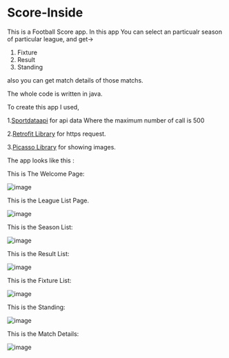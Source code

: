 # Score-Inside
This is a Football Score app.
In this app You can select an particualr season of particular league, 
and get->
1. Fixture
2. Result
3. Standing 

also you can get match details of those matchs.

The whole code is written in java.

To create this app I used,

1.[Sportdataapi](https://app.sportdataapi.com/) for api data Where the maximum number of call is 500

2.[Retrofit Library](https://square.github.io/retrofit/) for https request.

3.[Picasso Library](https://guides.codepath.com/android/Displaying-Images-with-the-Picasso-Library) for showing images.

The app looks like this :

This is The Welcome Page:

![image](https://user-images.githubusercontent.com/65916726/123305177-a2737c00-d541-11eb-8dae-e088ff3233a0.png)


This is the League List Page.

![image](https://user-images.githubusercontent.com/65916726/123305224-b0c19800-d541-11eb-9e12-9e9b57568d6c.png)


This is the Season List: 

![image](https://user-images.githubusercontent.com/65916726/123305252-b9b26980-d541-11eb-9af1-02bc4e2659cc.png)

This is the Result List:

![image](https://user-images.githubusercontent.com/65916726/123304983-66401b80-d541-11eb-951b-92e95db1ea71.png)

This is the Fixture List:

![image](https://user-images.githubusercontent.com/65916726/123305306-c636c200-d541-11eb-8174-7b5eedca80ec.png)


This is the Standing:

![image](https://user-images.githubusercontent.com/65916726/123305132-94256000-d541-11eb-81ed-fca7d6750ab0.png)

This is the Match Details:

![image](https://user-images.githubusercontent.com/65916726/123305420-e6668100-d541-11eb-8892-c10247c212ce.png)




